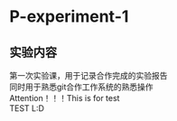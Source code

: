 # P-experiment-1
## 实验内容
第一次实验课，用于记录合作完成的实验报告<br>
同时用于熟悉git合作工作系统的熟悉操作<br>
Attention！！！This is for test<br>
TEST  L:D